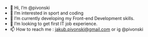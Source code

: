 - 👋 Hi, I’m @pivonski
- 👀 I’m interested in sport and coding
- 🌱 I’m currently developing my Front-end Development skills.
- 💞️ I’m looking to get first IT job experience.
- 📫 How to reach me : jakub.pivonski@gmail.com or ig @pivonski

<!---
pivonski/pivonski is a ✨ special ✨ repository because its `README.md` (this file) appears on your GitHub profile.
You can click the Preview link to take a look at your changes.
--->
